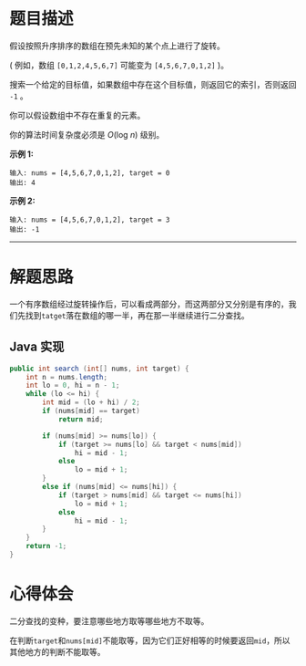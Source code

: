 # 题目描述

假设按照升序排序的数组在预先未知的某个点上进行了旋转。

( 例如，数组 `[0,1,2,4,5,6,7]` 可能变为 `[4,5,6,7,0,1,2]` )。

搜索一个给定的目标值，如果数组中存在这个目标值，则返回它的索引，否则返回 `-1` 。

你可以假设数组中不存在重复的元素。

你的算法时间复杂度必须是 *O*(log *n*) 级别。

**示例 1:**

```
输入: nums = [4,5,6,7,0,1,2], target = 0
输出: 4
```

**示例 2:**

```
输入: nums = [4,5,6,7,0,1,2], target = 3
输出: -1
```

---

# 解题思路

一个有序数组经过旋转操作后，可以看成两部分，而这两部分又分别是有序的，我们先找到`tatget`落在数组的哪一半，再在那一半继续进行二分查找。

## Java 实现

```java
public int search (int[] nums, int target) {
    int n = nums.length;
    int lo = 0, hi = n - 1;
    while (lo <= hi) {
        int mid = (lo + hi) / 2;
        if (nums[mid] == target)
            return mid;

        if (nums[mid] >= nums[lo]) {
            if (target >= nums[lo] && target < nums[mid])
                hi = mid - 1;
            else
                lo = mid + 1;
        }
        else if (nums[mid] <= nums[hi]) {
            if (target > nums[mid] && target <= nums[hi])
                lo = mid + 1;
            else
                hi = mid - 1;
        }
    }
    return -1;
}
```

# 心得体会

二分查找的变种，要注意哪些地方取等哪些地方不取等。

在判断`target`和`nums[mid]`不能取等，因为它们正好相等的时候要返回`mid`，所以其他地方的判断不能取等。